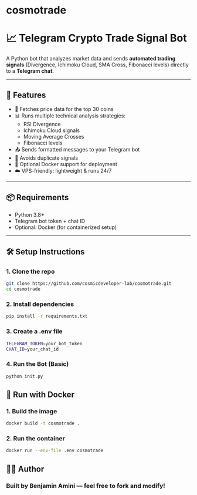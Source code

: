 # cosmotrade

# 📈 Telegram Crypto Trade Signal Bot

A Python bot that analyzes market data and sends **automated trading signals** (Divergence, Ichimoku Cloud, SMA Cross, Fibonacci levels) directly to a **Telegram chat**.

---

## 🚀 Features

- 📡 Fetches price data for the top 30 coins
- 📊 Runs multiple technical analysis strategies:
  - RSI Divergence
  - Ichimoku Cloud signals
  - Moving Average Crosses
  - Fibonacci levels
- 📤 Sends formatted messages to your Telegram bot
- 🧠 Avoids duplicate signals
- 🐳 Optional Docker support for deployment
- ☁️ VPS-friendly: lightweight & runs 24/7

---

## 📦 Requirements

- Python 3.8+
- Telegram bot token + chat ID
- Optional: Docker (for containerized setup)

---

## 🛠️ Setup Instructions

### 1. Clone the repo

```bash
git clone https://github.com/cosmicdeveloper-lab/cosmotrade.git
cd cosmotrade
```

### 2. Install dependencies

```bash
pip install -r requirements.txt
```

### 3. Create a .env file

```bash
TELEGRAM_TOKEN=your_bot_token
CHAT_ID=your_chat_id
```

### 4. Run the Bot (Basic)

```bash
python init.py
```

## 🐳 Run with Docker

### 1. Build the image

```bash
docker build -t cosmotrade .
```

### 2. Run the container

```bash
docker run --env-file .env cosmotrade
```

## 🧑‍💻 Author

### Built by Benjamin Amini — feel free to fork and modify!

